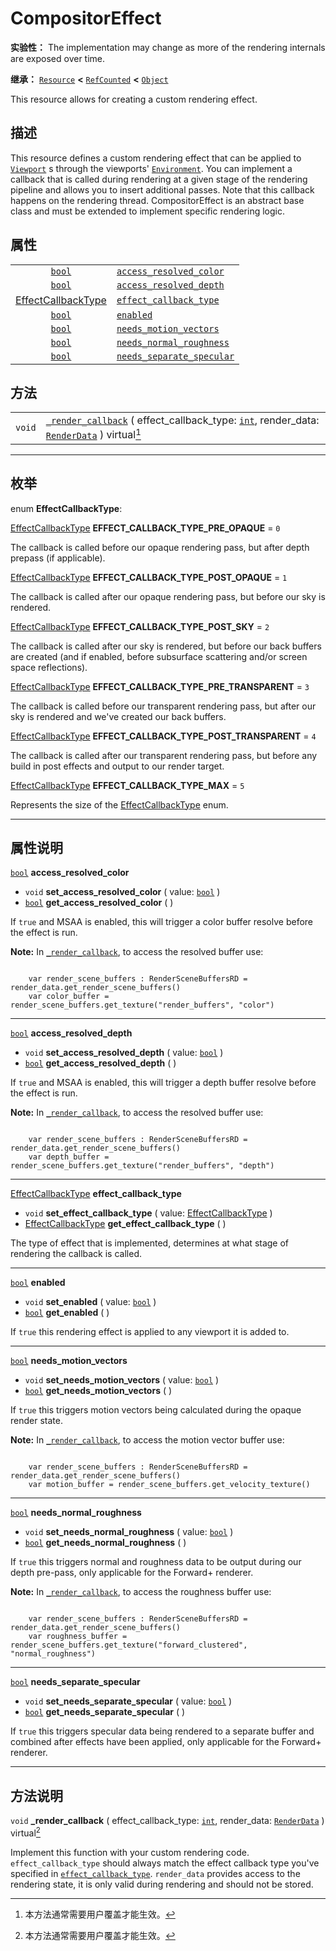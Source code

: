 <!-- ⚠ 请勿编辑本文件 ⚠ -->
<!-- 本文档使用脚本从 WeDot 引擎源码仓库生成。 -->
<!-- 生成脚本：https://github.com/WeDot-Engine/WeDot/tree/4.3/doc/tools/make_md.py； -->
<!-- 原文件：https://github.com/WeDot-Engine/WeDot/tree/4.3/doc/classes/CompositorEffect.xml。 -->

<div id="_class_compositoreffect"></div>

# CompositorEffect

**实验性：** The implementation may change as more of the rendering internals are exposed over time.

**继承：** [`Resource`](class_resource.md) **<** [`RefCounted`](class_refcounted.md) **<** [`Object`](class_object.md)

This resource allows for creating a custom rendering effect.

## 描述

This resource defines a custom rendering effect that can be applied to [`Viewport`](class_viewport.md) s through the viewports' [`Environment`](class_environment.md). You can implement a callback that is called during rendering at a given stage of the rendering pipeline and allows you to insert additional passes. Note that this callback happens on the rendering thread. CompositorEffect is an abstract base class and must be extended to implement specific rendering logic.

## 属性

|||
|:-:|:--|
| [`bool`](class_bool.md)                                         | [`access_resolved_color`](class_compositoreffect.md#class_compositoreffect_property_access_resolved_color)     |
| [`bool`](class_bool.md)                                         | [`access_resolved_depth`](class_compositoreffect.md#class_compositoreffect_property_access_resolved_depth)     |
| [EffectCallbackType](#enum_compositoreffect_effectcallbacktype) | [`effect_callback_type`](class_compositoreffect.md#class_compositoreffect_property_effect_callback_type)       |
| [`bool`](class_bool.md)                                         | [`enabled`](class_compositoreffect.md#class_compositoreffect_property_enabled)                                 |
| [`bool`](class_bool.md)                                         | [`needs_motion_vectors`](class_compositoreffect.md#class_compositoreffect_property_needs_motion_vectors)       |
| [`bool`](class_bool.md)                                         | [`needs_normal_roughness`](class_compositoreffect.md#class_compositoreffect_property_needs_normal_roughness)   |
| [`bool`](class_bool.md)                                         | [`needs_separate_specular`](class_compositoreffect.md#class_compositoreffect_property_needs_separate_specular) |

## 方法

|||
|:-:|:--|
| `void` | [`_render_callback`](class_compositoreffect.md#class_compositoreffect_private_method__render_callback) ( effect_callback_type: [`int`](class_int.md), render_data: [`RenderData`](class_renderdata.md) ) virtual[^virtual] |

<!-- rst-class:: classref-section-separator -->

---

## 枚举

<div id="_class_enum_compositoreffect_effectcallbacktype"></div>

enum **EffectCallbackType**: <div id="enum_compositoreffect_effectcallbacktype"></div>

<div id="_class_compositoreffect_constant_effect_callback_type_pre_opaque"></div>

[EffectCallbackType](#enum_compositoreffect_effectcallbacktype) **EFFECT_CALLBACK_TYPE_PRE_OPAQUE** = ``0``

The callback is called before our opaque rendering pass, but after depth prepass (if applicable).

<div id="_class_compositoreffect_constant_effect_callback_type_post_opaque"></div>

[EffectCallbackType](#enum_compositoreffect_effectcallbacktype) **EFFECT_CALLBACK_TYPE_POST_OPAQUE** = ``1``

The callback is called after our opaque rendering pass, but before our sky is rendered.

<div id="_class_compositoreffect_constant_effect_callback_type_post_sky"></div>

[EffectCallbackType](#enum_compositoreffect_effectcallbacktype) **EFFECT_CALLBACK_TYPE_POST_SKY** = ``2``

The callback is called after our sky is rendered, but before our back buffers are created (and if enabled, before subsurface scattering and/or screen space reflections).

<div id="_class_compositoreffect_constant_effect_callback_type_pre_transparent"></div>

[EffectCallbackType](#enum_compositoreffect_effectcallbacktype) **EFFECT_CALLBACK_TYPE_PRE_TRANSPARENT** = ``3``

The callback is called before our transparent rendering pass, but after our sky is rendered and we've created our back buffers.

<div id="_class_compositoreffect_constant_effect_callback_type_post_transparent"></div>

[EffectCallbackType](#enum_compositoreffect_effectcallbacktype) **EFFECT_CALLBACK_TYPE_POST_TRANSPARENT** = ``4``

The callback is called after our transparent rendering pass, but before any build in post effects and output to our render target.

<div id="_class_compositoreffect_constant_effect_callback_type_max"></div>

[EffectCallbackType](#enum_compositoreffect_effectcallbacktype) **EFFECT_CALLBACK_TYPE_MAX** = ``5``

Represents the size of the [EffectCallbackType](#enum_compositoreffect_effectcallbacktype) enum.

<!-- rst-class:: classref-section-separator -->

---

## 属性说明

<div id="_class_compositoreffect_property_access_resolved_color"></div>

[`bool`](class_bool.md) **access_resolved_color** <div id="class_compositoreffect_property_access_resolved_color"></div>

- `void` **set_access_resolved_color** ( value: [`bool`](class_bool.md) )
- [`bool`](class_bool.md) **get_access_resolved_color** ( )

If `true` and MSAA is enabled, this will trigger a color buffer resolve before the effect is run.

 **Note:** In [`_render_callback`](class_compositoreffect.md#class_compositoreffect_private_method__render_callback), to access the resolved buffer use:

```

    var render_scene_buffers : RenderSceneBuffersRD = render_data.get_render_scene_buffers()
    var color_buffer = render_scene_buffers.get_texture("render_buffers", "color")
```



<!-- rst-class:: classref-item-separator -->

---

<div id="_class_compositoreffect_property_access_resolved_depth"></div>

[`bool`](class_bool.md) **access_resolved_depth** <div id="class_compositoreffect_property_access_resolved_depth"></div>

- `void` **set_access_resolved_depth** ( value: [`bool`](class_bool.md) )
- [`bool`](class_bool.md) **get_access_resolved_depth** ( )

If `true` and MSAA is enabled, this will trigger a depth buffer resolve before the effect is run.

 **Note:** In [`_render_callback`](class_compositoreffect.md#class_compositoreffect_private_method__render_callback), to access the resolved buffer use:

```

    var render_scene_buffers : RenderSceneBuffersRD = render_data.get_render_scene_buffers()
    var depth_buffer = render_scene_buffers.get_texture("render_buffers", "depth")
```



<!-- rst-class:: classref-item-separator -->

---

<div id="_class_compositoreffect_property_effect_callback_type"></div>

[EffectCallbackType](#enum_compositoreffect_effectcallbacktype) **effect_callback_type** <div id="class_compositoreffect_property_effect_callback_type"></div>

- `void` **set_effect_callback_type** ( value: [EffectCallbackType](#enum_compositoreffect_effectcallbacktype) )
- [EffectCallbackType](#enum_compositoreffect_effectcallbacktype) **get_effect_callback_type** ( )

The type of effect that is implemented, determines at what stage of rendering the callback is called.

<!-- rst-class:: classref-item-separator -->

---

<div id="_class_compositoreffect_property_enabled"></div>

[`bool`](class_bool.md) **enabled** <div id="class_compositoreffect_property_enabled"></div>

- `void` **set_enabled** ( value: [`bool`](class_bool.md) )
- [`bool`](class_bool.md) **get_enabled** ( )

If `true` this rendering effect is applied to any viewport it is added to.

<!-- rst-class:: classref-item-separator -->

---

<div id="_class_compositoreffect_property_needs_motion_vectors"></div>

[`bool`](class_bool.md) **needs_motion_vectors** <div id="class_compositoreffect_property_needs_motion_vectors"></div>

- `void` **set_needs_motion_vectors** ( value: [`bool`](class_bool.md) )
- [`bool`](class_bool.md) **get_needs_motion_vectors** ( )

If `true` this triggers motion vectors being calculated during the opaque render state.

 **Note:** In [`_render_callback`](class_compositoreffect.md#class_compositoreffect_private_method__render_callback), to access the motion vector buffer use:

```

    var render_scene_buffers : RenderSceneBuffersRD = render_data.get_render_scene_buffers()
    var motion_buffer = render_scene_buffers.get_velocity_texture()
```



<!-- rst-class:: classref-item-separator -->

---

<div id="_class_compositoreffect_property_needs_normal_roughness"></div>

[`bool`](class_bool.md) **needs_normal_roughness** <div id="class_compositoreffect_property_needs_normal_roughness"></div>

- `void` **set_needs_normal_roughness** ( value: [`bool`](class_bool.md) )
- [`bool`](class_bool.md) **get_needs_normal_roughness** ( )

If `true` this triggers normal and roughness data to be output during our depth pre-pass, only applicable for the Forward+ renderer.

 **Note:** In [`_render_callback`](class_compositoreffect.md#class_compositoreffect_private_method__render_callback), to access the roughness buffer use:

```

    var render_scene_buffers : RenderSceneBuffersRD = render_data.get_render_scene_buffers()
    var roughness_buffer = render_scene_buffers.get_texture("forward_clustered", "normal_roughness")
```



<!-- rst-class:: classref-item-separator -->

---

<div id="_class_compositoreffect_property_needs_separate_specular"></div>

[`bool`](class_bool.md) **needs_separate_specular** <div id="class_compositoreffect_property_needs_separate_specular"></div>

- `void` **set_needs_separate_specular** ( value: [`bool`](class_bool.md) )
- [`bool`](class_bool.md) **get_needs_separate_specular** ( )

If `true` this triggers specular data being rendered to a separate buffer and combined after effects have been applied, only applicable for the Forward+ renderer.

<!-- rst-class:: classref-section-separator -->

---

## 方法说明

<div id="_class_compositoreffect_private_method__render_callback"></div>

`void` **_render_callback** ( effect_callback_type: [`int`](class_int.md), render_data: [`RenderData`](class_renderdata.md) ) virtual[^virtual]<div id="class_compositoreffect_private_method__render_callback"></div>

Implement this function with your custom rendering code. `effect_callback_type` should always match the effect callback type you've specified in [`effect_callback_type`](class_compositoreffect.md#class_compositoreffect_property_effect_callback_type). `render_data` provides access to the rendering state, it is only valid during rendering and should not be stored.

[^virtual]: 本方法通常需要用户覆盖才能生效。
[^const]: 本方法无副作用，不会修改该实例的任何成员变量。
[^vararg]: 本方法除了能接受在此处描述的参数外，还能够继续接受任意数量的参数。
[^constructor]: 本方法用于构造某个类型。
[^static]: 调用本方法无需实例，可直接使用类名进行调用。
[^operator]: 本方法描述的是使用本类型作为左操作数的有效运算符。
[^bitfield]: 这个值是由下列位标志构成位掩码的整数。
[^void]: 无返回值。

